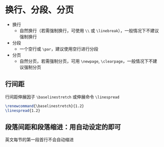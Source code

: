 # 换行、分段、分页

- 换行
  - 自然换行（若需强制换行，可使用 `\\` 或 `\linebreak`），一般情况下不建议强制换行
- 分段
  - 一个空行或 `\par`，建议使用空行进行分段
- 分页
  - 自然分页，若需强制分页，可用 `\newpage`, `\clearpage`，一般情况下不建议强制分页

## 行间距

行间距伸展因子 `\baselinestretch` 或伸展命令 `\linespread`

```latex
\renewcommand{\baselinestretch}{1.2}
\linespread{1.2}
```

## 段落间距和段落缩进：用自动设定的即可

英文每节的第一段首行不会自动缩进
